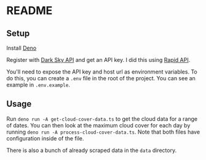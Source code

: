 # README

## Setup

Install [Deno](https://deno.land/)

Register with [Dark Sky API](https://darksky.net/dev) and get an API key.
I did this using [Rapid API](https://rapidapi.com).

You'll need to expose the API key and host url as environment variables.
To do this, you can create a `.env` file in the root of the project.
You can see an example in `.env.example`.

## Usage

Run `deno run -A get-cloud-cover-data.ts` to get the cloud data for a range of
dates. You can then look at the maximum cloud cover for each day by running
`deno run -A process-cloud-cover-data.ts`. Note that both files have
configuration inside of the file.

There is also a bunch of already scraped data in the `data` directory.
